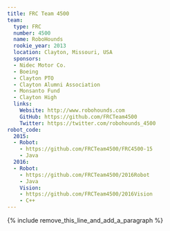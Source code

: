 ```yaml
---
title: FRC Team 4500
team:
  type: FRC
  number: 4500
  name: RoboHounds
  rookie_year: 2013
  location: Clayton, Missouri, USA
  sponsors:
  - Nidec Motor Co.
  - Boeing
  - Clayton PTO
  - Clayton Alumni Association
  - Monsanto Fund
  - Clayton High
  links:
    Website: http://www.robohounds.com
    GitHub: https://github.com/FRCTeam4500
    Twitter: https://twitter.com/robohounds_4500
robot_code:
  2015:
  - Robot:
    - https://github.com/FRCTeam4500/FRC4500-15
    - Java
  2016:
  - Robot:
    - https://github.com/FRCTeam4500/2016Robot
    - Java
    Vision:
    - https://github.com/FRCTeam4500/2016Vision
    - C++
---
```


{% include remove_this_line_and_add_a_paragraph %}
